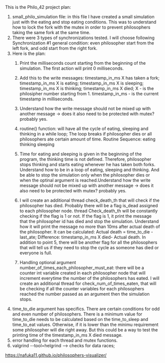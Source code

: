 This is the Philo_42 project plan:

1. small_philo_simulation file:  in this file I have created a small simulation just with the eating and stop eating conditions. This was to understand how to lock the fork with the mutex in order to prevent philosophers taking the same fork at the same time. 
2. There were 3 types of synchronizations tested. I will choose following 
Synchronization #1 general condition: even philosopher start from the left fork, and odd start from the right fork. 
3. Here is the plan: 
    1. Print the milliseconds count starting from the beginning of the simulation. The first action will print 0 milliseconds. 
    2. Add this to the write messages:
        timestamp_in_ms X has taken a fork;
        timestamp_in_ms X is eating;
        timestamp_in_ms X is sleeping;
        timestamp_in_ms X is thinking;
        timestamp_in_ms X died;
    X - is the philosipher number starting from 1.
    timestamp_in_ms - is the current timestamp in milliseconds.
    3. Understand how the write message should not be mixed up with another message -> does it also need to be protected with mutex? probably yes.
    4. routine() function: will have all the cycle of eating, sleeping and thinking in a while loop; The loop breaks if philosopher dies or all philosophers ate certain amount of time.
        Routine Sequence: 
            eating
            thinking
            sleeping

    4. Time for eating and sleeping is given in the beginning of the program, the thinking time is not defined. Therefore, philosopher stops thinking and starts eating whenever he has taken both forks. Understand how to be in a loop of eating, sleeping and thinking. And be able to stop the simulation only when the philosopher dies or when the optinal argument is reached.Understand how the write message should not be mixed up with another message -> does it also need to be protected with mutex? probably yes.
    5. I will create an additional thread check_death_th that will check if the philosopher has died. Probably there will be a flag is_dead assigned to each philosopher node. thread Check_death_th will be constantly checking if the flag is 1 or not. If the flag is 1, it print the message that the philosopher id has died and stop the simulation. Understand how it will print the message no more than 10ms after actual death of the philosopher. It can be calculated: Actual death = time_to_die - last_ate; Difference: timestamp_in_ms X died- Actual death. 
    In addition to point 5, there will be another flag for all the philosophers that will tell us if they need to stop the cycle as someone has died or everyone is full. 
    6. Handling optional argument number_of_times_each_philosopher_must_eat: there will be a counter int variable created in each philosopher node that will increment everytime the number of the philosophers has eated. I will create an additional thread for check_num_of_times_eaten, that will be checking if all the counter variables for each philosophers reached the number passed as an argument then the simulation stops.
4. time_to_die argument has specifics. There are certain conditions for odd and even number of philosophers. There is a minimum value for time_to_die needs to be calculated based on the time_to_sleep and time_to_eat values. Otherwise, if it is lower than the minimu requirement some philosopher will die right away. But this could be a way to test the printing time of the timestamp_in_ms X died message.
5. error handling for each thread and mutex functions.
6. valgrind --tool=helgrind --> checks for data races; 

https://nafuka11.github.io/philosophers-visualizer/

